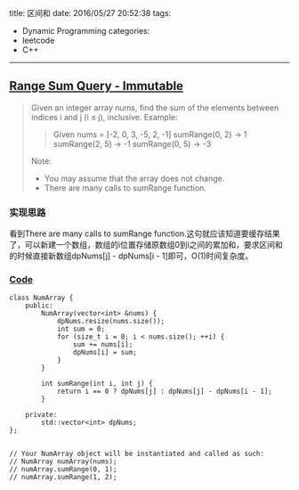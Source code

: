 title: 区间和
date: 2016/05/27 20:52:38
tags:
- Dynamic Programming
categories:
- leetcode
- C++

---
## [Range Sum Query - Immutable](https://leetcode.com/problems/range-sum-query-immutable/)
> Given an integer array nums, find the sum of the elements between indices i and j (i ≤ j), inclusive.
> Example:
>
> > Given nums = [-2, 0, 3, -5, 2, -1]
> > sumRange(0, 2) -> 1
> > sumRange(2, 5) -> -1
> > sumRange(0, 5) -> -3
>
> Note:
> * You may assume that the array does not change.
> * There are many calls to sumRange function.

### 实现思路
看到There are many calls to sumRange function.这句就应该知道要缓存结果了，可以新建一个数组，数组的i位置存储原数组0到i之间的累加和，要求区间和的时候直接新数组dpNums[j] - dpNums[i - 1]即可，O(1)时间复杂度。

### [Code](https://github.com/Finalcheat/leetcode/blob/master/src/Range-Sum-Query-Immutable.cpp)
```
class NumArray {
    public:
        NumArray(vector<int> &nums) {
            dpNums.resize(nums.size());
            int sum = 0;
            for (size_t i = 0; i < nums.size(); ++i) {
                sum += nums[i];
                dpNums[i] = sum;
            }
        }

        int sumRange(int i, int j) {
            return i == 0 ? dpNums[j] : dpNums[j] - dpNums[i - 1];
        }
        
    private:
        std::vector<int> dpNums;
};


// Your NumArray object will be instantiated and called as such:
// NumArray numArray(nums);
// numArray.sumRange(0, 1);
// numArray.sumRange(1, 2);
```
